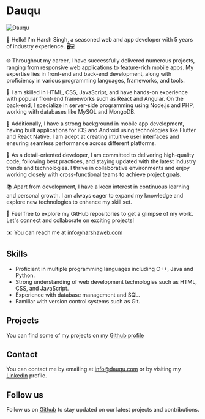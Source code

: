 # Dauqu

![Dauqu](https://img.shields.io/badge/Dauqu-blue)

👋 Hello! I'm Harsh Singh, a seasoned web and app developer with 5 years of industry experience. 🖥️💻

🌐 Throughout my career, I have successfully delivered numerous projects, ranging from responsive web applications to feature-rich mobile apps. My expertise lies in front-end and back-end development, along with proficiency in various programming languages, frameworks, and tools.

🔨 I am skilled in HTML, CSS, JavaScript, and have hands-on experience with popular front-end frameworks such as React and Angular. On the back-end, I specialize in server-side programming using Node.js and PHP, working with databases like MySQL and MongoDB.

📱 Additionally, I have a strong background in mobile app development, having built applications for iOS and Android using technologies like Flutter and React Native. I am adept at creating intuitive user interfaces and ensuring seamless performance across different platforms.

🚀 As a detail-oriented developer, I am committed to delivering high-quality code, following best practices, and staying updated with the latest industry trends and technologies. I thrive in collaborative environments and enjoy working closely with cross-functional teams to achieve project goals.

📚 Apart from development, I have a keen interest in continuous learning and personal growth. I am always eager to expand my knowledge and explore new technologies to enhance my skill set.

🌟 Feel free to explore my GitHub repositories to get a glimpse of my work. Let's connect and collaborate on exciting projects!

✉️ You can reach me at info@harshaweb.com


## Skills
- Proficient in multiple programming languages including C++, Java and Python.
- Strong understanding of web development technologies such as HTML, CSS, and JavaScript.
- Experience with database management and SQL.
- Familiar with version control systems such as Git.

## Projects
You can find some of my projects on my [Github profile](https://github.com/dauqu) 

## Contact
You can contact me by emailing at [info@dauqu.com](info@dauqu.com) or by visiting my [LinkedIn](https://www.linkedin.com/in/harsh-singh-7a89791a9/) profile.

## Follow us
Follow us on [Github](https://github.com/dauqu) to stay updated on our latest projects and contributions.
